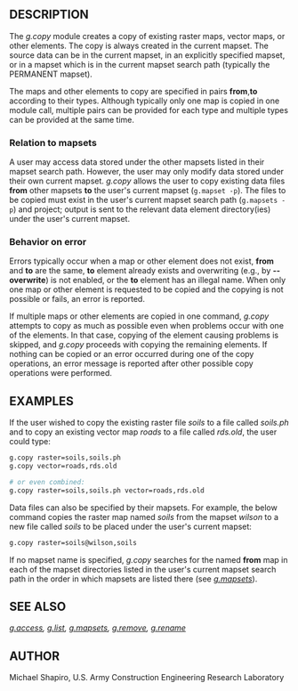 ## DESCRIPTION

The *g.copy* module creates a copy of existing raster maps, vector maps,
or other elements. The copy is always created in the current mapset. The
source data can be in the current mapset, in an explicitly specified
mapset, or in a mapset which is in the current mapset search path
(typically the PERMANENT mapset).

The maps and other elements to copy are specified in pairs
**from**,**to** according to their types. Although typically only one
map is copied in one module call, multiple pairs can be provided for
each type and multiple types can be provided at the same time.

### Relation to mapsets

A user may access data stored under the other mapsets listed in their
mapset search path. However, the user may only modify data stored under
their own current mapset. *g.copy* allows the user to copy existing data
files **from** other mapsets **to** the user's current mapset
(`g.mapset -p`). The files to be copied must exist in the user's current
mapset search path (`g.mapsets -p`) and project; output is sent to the
relevant data element directory(ies) under the user's current mapset.

### Behavior on error

Errors typically occur when a map or other element does not exist,
**from** and **to** are the same, **to** element already exists and
overwriting (e.g., by **--overwrite**) is not enabled, or the **to**
element has an illegal name. When only one map or other element is
requested to be copied and the copying is not possible or fails, an
error is reported.

If multiple maps or other elements are copied in one command, *g.copy*
attempts to copy as much as possible even when problems occur with one
of the elements. In that case, copying of the element causing problems
is skipped, and *g.copy* proceeds with copying the remaining elements.
If nothing can be copied or an error occurred during one of the copy
operations, an error message is reported after other possible copy
operations were performed.

## EXAMPLES

If the user wished to copy the existing raster file *soils* to a file
called *soils.ph* and to copy an existing vector map *roads* to a file
called *rds.old*, the user could type:

```sh
g.copy raster=soils,soils.ph
g.copy vector=roads,rds.old

# or even combined:
g.copy raster=soils,soils.ph vector=roads,rds.old
```

Data files can also be specified by their mapsets. For example, the
below command copies the raster map named *soils* from the mapset
*wilson* to a new file called *soils* to be placed under the user's
current mapset:

```sh
g.copy raster=soils@wilson,soils
```

If no mapset name is specified, *g.copy* searches for the named **from**
map in each of the mapset directories listed in the user's current
mapset search path in the order in which mapsets are listed there (see
*[g.mapsets](g.mapsets.md)*).

## SEE ALSO

*[g.access](g.access.md), [g.list](g.list.md),
[g.mapsets](g.mapsets.md), [g.remove](g.remove.md),
[g.rename](g.rename.md)*

## AUTHOR

Michael Shapiro, U.S. Army Construction Engineering Research Laboratory

